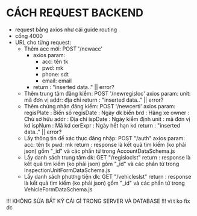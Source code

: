 # CÁCH REQUEST BACKEND

- request bằng axios như cái guide routing
- cổng 4000
- URL cho từng request:
    + Thêm acc mới: POST '/newacc'
        - axios param:    
            - acc: tên tk
            - pwd: mk
            - phone: sdt
            - email: email
        - return : "inserted data.." || error?
    + Thêm trung tâm đăng kiểm: POST '/newregisloc'
        axios param:    unit: mã đơn vị
                        addr: địa chỉ
        return : "inserted data.." || error?
    + Thêm chứng nhận đăng kiểm: POST '/newcerti'
        axios param:    regisPlate  : Biển số
                        regisDate   : Ngày dk biển
                        brd         : Hãng xe
                        owner       : Chủ sở hữu
                        addr        : Địa chỉ
                        ispDate     : Ngày kiểm định
                        unit        : mã đơn vị kd
                        ispNum      : Mã kd
                        cerExpr     : Ngày hết hạn kd
        return : "inserted data.." || error?
    + Lấy thông tin để xác thực đăng nhập: POST "/auth"
        axios param:    acc: tên tk
                        pwd: mk
        return : response là kết quả tìm kiếm (ko phải json) gồm "_id" và các phần tử trong AccountDataSchema.js
    + Lấy danh sách trung tâm dk: GET "/regisloclst"
        return : response là kết quả tìm kiếm (ko phải json) gồm "_id" và các phần tử trong InspectionUnitFormDataSchema.js
    + Lấy danh sách phương tiện dk: GET "/vehicleslst"
        return : response là kết quả tìm kiếm (ko phải json) gồm "_id" và các phần tử trong VehicleFormDataSchema.js
     
!!! KHÔNG SỬA BẤT KỲ CÁI GÌ TRONG SERVER VÀ DATABASE !!!
vì t ko fix dc
